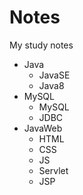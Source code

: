 # Notes
My study notes



- Java
  - JavaSE
  - Java8
- MySQL
  - MySQL
  - JDBC
- JavaWeb
  - HTML
  - CSS
  - JS
  - Servlet
  - JSP
